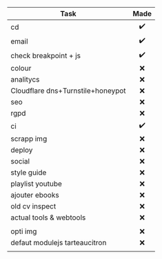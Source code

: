 | Task | Made |
|--|:-:|
| cd | :heavy_check_mark: |
| email | :heavy_check_mark: |
| check breakpoint + js | :heavy_check_mark: |
| colour | :x: |
| analitycs | :x: |
| Cloudflare dns+Turnstile+honeypot | :x: |
| seo | :x: |
| rgpd | :x: |
| ci | :heavy_check_mark: |
| scrapp img | :x: |
| deploy | :x: |
| social | :x: |
| style guide | :x: |
| playlist youtube | :x: |
| ajouter ebooks | :x: |
| old cv inspect | :x: |
| actual tools & webtools | :x: |
| |  |
| opti img | :x: |
| defaut modulejs tarteaucitron | :x: |
|  |  |